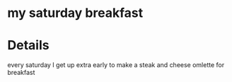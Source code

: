 # my saturday breakfast

# Details
every saturday I get up extra early to make a steak and cheese omlette for breakfast 

